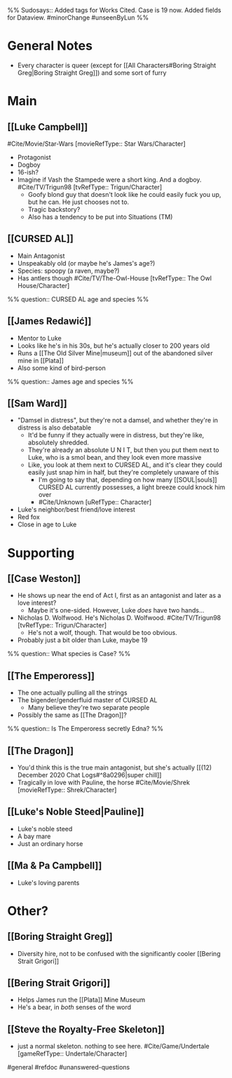 %%
Sudosays:: Added tags for Works Cited. Case is 19 now. Added fields for Dataview.
#minorChange #unseenByLun 
%%

# General Notes
- Every character is queer (except for [[All Characters#Boring Straight Greg|Boring Straight Greg]]) and some sort of furry

# Main
## [[Luke Campbell]]
#Cite/Movie/Star-Wars [movieRefType:: Star Wars/Character]
- Protagonist
- Dogboy
- 16-ish?
- Imagine if Vash the Stampede were a short king. And a dogboy. #Cite/TV/Trigun98 [tvRefType:: Trigun/Character]
	- Goofy blond guy that doesn't look like he could easily fuck you up, but he can. He just chooses not to.
	- Tragic backstory?
	- Also has a tendency to be put into Situations (TM)

## [[CURSED AL]]
- Main Antagonist
- Unspeakably old (or maybe he's James's age?)
- Species: spoopy (a raven, maybe?)
- Has antlers though #Cite/TV/The-Owl-House [tvRefType:: The Owl House/Character]

%%
question:: CURSED AL age and species
%%

## [[James Redawić]]
- Mentor to Luke
- Looks like he's in his 30s, but he's actually closer to 200 years old
- Runs a [[The Old Silver Mine|museum]] out of the abandoned silver mine in [[Plata]]
- Also some kind of bird-person

%%
question:: James age and species
%%

## [[Sam Ward]]
- "Damsel in distress", but they're not a damsel, and whether they're in distress is also debatable
	- It'd be funny if they actually were in distress, but they're like, absolutely shredded.
	- They're already an absolute U N I T, but then you put them next to Luke, who is a smol bean, and they look even more massive
	- Like, you look at them next to CURSED AL, and it's clear they could easily just snap him in half, but they're completely unaware of this
		- I'm going to say that, depending on how many [[SOUL|souls]] CURSED AL currently possesses, a light breeze could knock him over
		- #Cite/Unknown [uRefType:: Character]
- Luke's neighbor/best friend/love interest
- Red fox
- Close in age to Luke

# Supporting
## [[Case Weston]]
- He shows up near the end of Act I, first as an antagonist and later as a love interest?
	- Maybe it's one-sided. However, Luke *does* have two hands...
- Nicholas D. Wolfwood. He's Nicholas D. Wolfwood. #Cite/TV/Trigun98 [tvRefType:: Trigun/Character]
	- He's not a wolf, though. That would be too obvious.
- Probably just a bit older than Luke, maybe 19

%%
question:: What species is Case?
%%

## [[The Emperoress]]
- The one actually pulling all the strings
- The bigender/genderfluid master of CURSED AL
	- Many believe they're two separate people
- Possibly the same as [[The Dragon]]?

%%
question:: Is The Emperoress secretly Edna?
%%

## [[The Dragon]]
- You'd think this is the true main antagonist, but she's actually [[(12) December 2020 Chat Logs#^8a0296|super chill]]
- Tragically in love with Pauline, the horse #Cite/Movie/Shrek [movieRefType:: Shrek/Character]

## [[Luke's Noble Steed|Pauline]]
- Luke's noble steed
- A bay mare
- Just an ordinary horse

## [[Ma & Pa Campbell]]
- Luke's loving parents

# Other?
## [[Boring Straight Greg]]
- Diversity hire, not to be confused with the significantly cooler [[Bering Strait Grigori]]

## [[Bering Strait Grigori]]
- Helps James run the [[Plata]] Mine Museum
- He's a bear, in *both* senses of the word

## [[Steve the Royalty-Free Skeleton]]
- just a normal skeleton. nothing to see here. #Cite/Game/Undertale [gameRefType:: Undertale/Character]

#general #refdoc #unanswered-questions